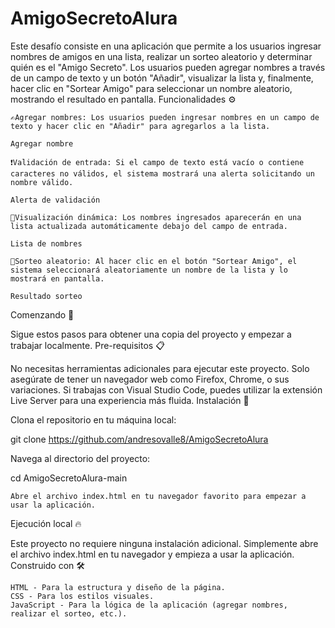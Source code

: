 # AmigoSecretoAlura
Este desafío consiste en una aplicación que permite a los usuarios ingresar nombres de amigos en una lista, realizar un sorteo aleatorio y determinar quién es el "Amigo Secreto". Los usuarios pueden agregar nombres a través de un campo de texto y un botón "Añadir", visualizar la lista y, finalmente, hacer clic en "Sortear Amigo" para seleccionar un nombre aleatorio, mostrando el resultado en pantalla.
Funcionalidades ⚙️

    ✍️Agregar nombres: Los usuarios pueden ingresar nombres en un campo de texto y hacer clic en "Añadir" para agregarlos a la lista.

    Agregar nombre

    ❗Validación de entrada: Si el campo de texto está vacío o contiene caracteres no válidos, el sistema mostrará una alerta solicitando un nombre válido.

    Alerta de validación

    👀Visualización dinámica: Los nombres ingresados aparecerán en una lista actualizada automáticamente debajo del campo de entrada.

    Lista de nombres

    🎲Sorteo aleatorio: Al hacer clic en el botón "Sortear Amigo", el sistema seleccionará aleatoriamente un nombre de la lista y lo mostrará en pantalla.

    Resultado sorteo

Comenzando 🚀

Sigue estos pasos para obtener una copia del proyecto y empezar a trabajar localmente.
Pre-requisitos 📋

No necesitas herramientas adicionales para ejecutar este proyecto. Solo asegúrate de tener un navegador web como Firefox, Chrome, o sus variaciones. Si trabajas con Visual Studio Code, puedes utilizar la extensión Live Server para una experiencia más fluida.
Instalación 🔧

Clona el repositorio en tu máquina local:

git clone https://github.com/andresovalle8/AmigoSecretoAlura

Navega al directorio del proyecto:

cd AmigoSecretoAlura-main

    Abre el archivo index.html en tu navegador favorito para empezar a usar la aplicación.

Ejecución local 🔥

Este proyecto no requiere ninguna instalación adicional. Simplemente abre el archivo index.html en tu navegador y empieza a usar la aplicación.
Construido con 🛠️

    HTML - Para la estructura y diseño de la página.
    CSS - Para los estilos visuales.
    JavaScript - Para la lógica de la aplicación (agregar nombres, realizar el sorteo, etc.).
